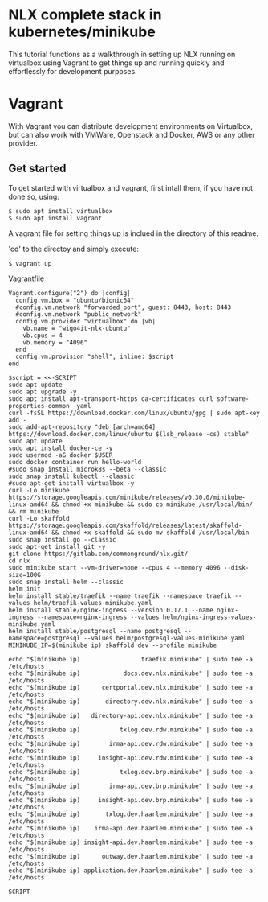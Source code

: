 # NLX complete stack in kubernetes/minikube

This tutorial functions as a walkthrough in setting up NLX running on virtualbox using Vagrant to get things up and running quickly and effortlessly for development purposes.

# Vagrant

With Vagrant you can distribute development environments on Virtualbox, but can also work with VMWare, Openstack and Docker, AWS or any other provider. 

## Get started

To get started with virtualbox and vagrant, first intall them, if you have not done so, using:

```
$ sudo apt install virtualbox
$ sudo apt install vagrant
```

A vagrant file for setting things up is inclued in the directory of this readme.

'cd' to the directoy and simply execute:

```
$ vagrant up
```

Vagrantfile

```
Vagrant.configure("2") do |config|
  config.vm.box = "ubuntu/bionic64"
  #config.vm.network "forwarded_port", guest: 8443, host: 8443
  #config.vm.network "public_network"
  config.vm.provider "virtualbox" do |vb|
    vb.name = "wigo4it-nlx-ubuntu"
    vb.cpus = 4
    vb.memory = "4096"
  end
  config.vm.provision "shell", inline: $script
end

$script = <<-SCRIPT
sudo apt update
sudo apt upgrade -y
sudo apt install apt-transport-https ca-certificates curl software-properties-common -yaml
curl -fsSL https://download.docker.com/linux/ubuntu/gpg | sudo apt-key add -
sudo add-apt-repository "deb [arch=amd64] https://download.docker.com/linux/ubuntu $(lsb_release -cs) stable"
sudo apt update
sudo apt install docker-ce -y
sudo usermod -aG docker $USER
sudo docker container run hello-world
#sudo snap install microk8s --beta --classic
sudo snap install kubectl --classic
#sudo apt-get install virtualbox -y
curl -Lo minikube https://storage.googleapis.com/minikube/releases/v0.30.0/minikube-linux-amd64 && chmod +x minikube && sudo cp minikube /usr/local/bin/ && rm minikube
curl -Lo skaffold https://storage.googleapis.com/skaffold/releases/latest/skaffold-linux-amd64 && chmod +x skaffold && sudo mv skaffold /usr/local/bin
sudo snap install go --classic
sudo apt-get install git -y
git clone https://gitlab.com/commonground/nlx.git/
cd nlx
sudo minikube start --vm-driver=none --cpus 4 --memory 4096 --disk-size=100G
sudo snap install helm --classic
helm init
helm install stable/traefik --name traefik --namespace traefik --values helm/traefik-values-minikube.yaml
helm install stable/nginx-ingress --version 0.17.1 --name nginx-ingress --namespace=nginx-ingress --values helm/nginx-ingress-values-minikube.yaml
helm install stable/postgresql --name postgresql --namespace=postgresql --values helm/postgresql-values-minikube.yaml
MINIKUBE_IP=$(minikube ip) skaffold dev --profile minikube

echo "$(minikube ip)                 traefik.minikube" | sudo tee -a /etc/hosts
echo "$(minikube ip)            docs.dev.nlx.minikube" | sudo tee -a /etc/hosts
echo "$(minikube ip)      certportal.dev.nlx.minikube" | sudo tee -a /etc/hosts
echo "$(minikube ip)       directory.dev.nlx.minikube" | sudo tee -a /etc/hosts
echo "$(minikube ip)   directory-api.dev.nlx.minikube" | sudo tee -a /etc/hosts
echo "$(minikube ip)           txlog.dev.rdw.minikube" | sudo tee -a /etc/hosts
echo "$(minikube ip)        irma-api.dev.rdw.minikube" | sudo tee -a /etc/hosts
echo "$(minikube ip)     insight-api.dev.rdw.minikube" | sudo tee -a /etc/hosts
echo "$(minikube ip)           txlog.dev.brp.minikube" | sudo tee -a /etc/hosts
echo "$(minikube ip)        irma-api.dev.brp.minikube" | sudo tee -a /etc/hosts
echo "$(minikube ip)     insight-api.dev.brp.minikube" | sudo tee -a /etc/hosts
echo "$(minikube ip)       txlog.dev.haarlem.minikube" | sudo tee -a /etc/hosts
echo "$(minikube ip)    irma-api.dev.haarlem.minikube" | sudo tee -a /etc/hosts
echo "$(minikube ip) insight-api.dev.haarlem.minikube" | sudo tee -a /etc/hosts
echo "$(minikube ip)      outway.dev.haarlem.minikube" | sudo tee -a /etc/hosts
echo "$(minikube ip) application.dev.haarlem.minikube" | sudo tee -a /etc/hosts

SCRIPT
```